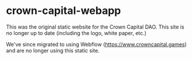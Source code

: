 # crown-capital-webapp

This was the original static website for the Crown Capital DAO. This site is no longer up to date (including the logo,
white paper, etc.)

We've since migrated to using Webflow (https://www.crowncapital.games) and are no longer using this static site. 
